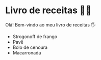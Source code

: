 # Livro de receitas :man_cook:

Olá! Bem-vindo ao meu livro de receitas :raised_hand_with_fingers_splayed:

- Strogonoff de frango
- Pavê
- Bolo de cenoura
- Macarronada
